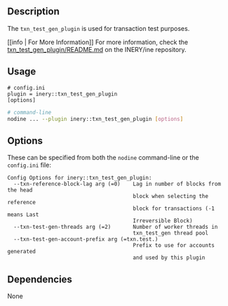 
## Description

The `txn_test_gen_plugin` is used for transaction test purposes.

[[info | For More Information]]
For more information, check the [txn_test_gen_plugin/README.md](https://github.com/INERY/ine/blob/develop/plugins/txn_test_gen_plugin/README.md) on the INERY/ine repository.

## Usage

```console
# config.ini
plugin = inery::txn_test_gen_plugin
[options]
```
```sh
# command-line
nodine ... --plugin inery::txn_test_gen_plugin [options]
```

## Options

These can be specified from both the `nodine` command-line or the `config.ini` file:

```console
Config Options for inery::txn_test_gen_plugin:
  --txn-reference-block-lag arg (=0)    Lag in number of blocks from the head 
                                        block when selecting the reference 
                                        block for transactions (-1 means Last 
                                        Irreversible Block)
  --txn-test-gen-threads arg (=2)       Number of worker threads in 
                                        txn_test_gen thread pool
  --txn-test-gen-account-prefix arg (=txn.test.)
                                        Prefix to use for accounts generated 
                                        and used by this plugin
```

## Dependencies

None
